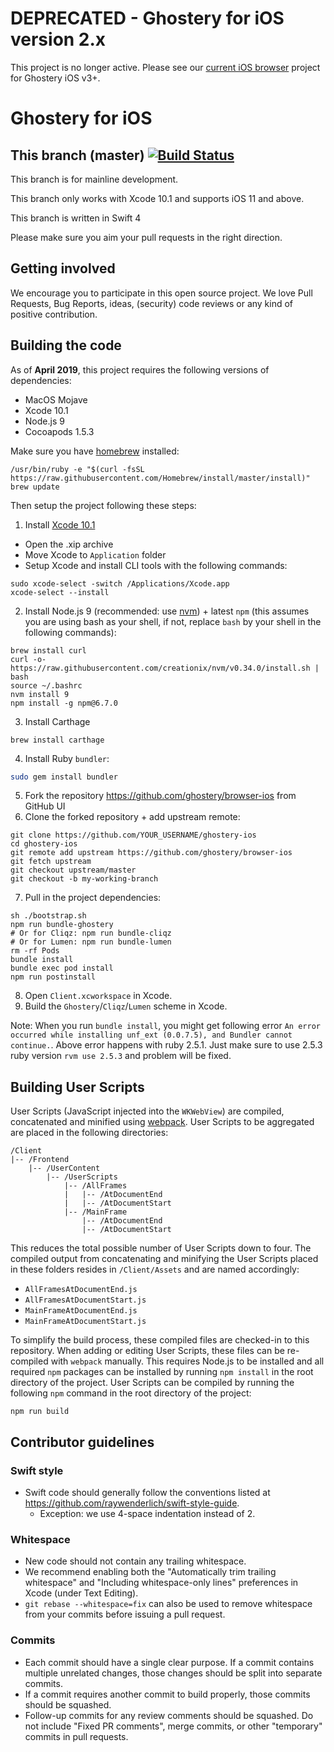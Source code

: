 # DEPRECATED - Ghostery for iOS version 2.x

This project is no longer active.  Please see our [current iOS browser](https://github.com/ghostery/user-agent-ios) project for Ghostery iOS v3+.

Ghostery for iOS
===============

This branch (master)   [![Build Status](https://dev.azure.com/cliqzci/IOS/_apis/build/status/ghostery.browser-ios)](https://dev.azure.com/cliqzci/IOS/_build/latest?definitionId=1)
-----------

This branch is for mainline development.

This branch only works with Xcode 10.1 and supports iOS 11 and above.

This branch is written in Swift 4

Please make sure you aim your pull requests in the right direction.


Getting involved
----------------

We encourage you to participate in this open source project. We love Pull Requests, Bug Reports, ideas, (security) code reviews or any kind of positive contribution.


Building the code
-----------------

As of __April 2019__, this project requires the following versions of dependencies:
* MacOS Mojave
* Xcode 10.1
* Node.js 9
* Cocoapods 1.5.3

Make sure you have [homebrew](https://brew.sh/) installed:
```shell
/usr/bin/ruby -e "$(curl -fsSL https://raw.githubusercontent.com/Homebrew/install/master/install)"
brew update
```

Then setup the project following these steps:
1. Install [Xcode 10.1](https://download.developer.apple.com/Developer_Tools/Xcode_10.1/Xcode_10.1.xip)
  * Open the .xip archive
  * Move Xcode to `Application` folder
  * Setup Xcode and install CLI tools with the following commands:
```shell
sudo xcode-select -switch /Applications/Xcode.app
xcode-select --install
```
2. Install Node.js 9 (recommended: use [nvm](https://github.com/creationix/nvm)) + latest `npm` (this assumes you are using bash as your shell, if not, replace `bash` by your shell in the following commands):
```shell
brew install curl
curl -o- https://raw.githubusercontent.com/creationix/nvm/v0.34.0/install.sh | bash
source ~/.bashrc
nvm install 9
npm install -g npm@6.7.0
```
3. Install Carthage
 ```shell
brew install carthage
```
4. Install Ruby `bundler`:
```sh
sudo gem install bundler
```
5. Fork the repository https://github.com/ghostery/browser-ios from GitHub UI
6. Clone the forked repository + add upstream remote:
```shell
git clone https://github.com/YOUR_USERNAME/ghostery-ios
cd ghostery-ios
git remote add upstream https://github.com/ghostery/browser-ios
git fetch upstream
git checkout upstream/master
git checkout -b my-working-branch
```
7. Pull in the project dependencies:
```shell
sh ./bootstrap.sh
npm run bundle-ghostery
# Or for Cliqz: npm run bundle-cliqz
# Or for Lumen: npm run bundle-lumen
rm -rf Pods
bundle install
bundle exec pod install
npm run postinstall
```
8. Open `Client.xcworkspace` in Xcode.
9. Build the `Ghostery`/`Cliqz`/`Lumen` scheme in Xcode.

Note: When you run `bundle install`, you might get following error `An error occurred while installing unf_ext (0.0.7.5), and Bundler cannot continue.`. Above error happens with ruby 2.5.1. Just make sure to use 2.5.3 ruby version `rvm use 2.5.3` and problem will be fixed. 

## Building User Scripts

User Scripts (JavaScript injected into the `WKWebView`) are compiled, concatenated and minified using [webpack](https://webpack.js.org/). User Scripts to be aggregated are placed in the following directories:

```
/Client
|-- /Frontend
    |-- /UserContent
        |-- /UserScripts
            |-- /AllFrames
            |   |-- /AtDocumentEnd
            |   |-- /AtDocumentStart
            |-- /MainFrame
                |-- /AtDocumentEnd
                |-- /AtDocumentStart
```

This reduces the total possible number of User Scripts down to four. The compiled output from concatenating and minifying the User Scripts placed in these folders resides in `/Client/Assets` and are named accordingly:

* `AllFramesAtDocumentEnd.js`
* `AllFramesAtDocumentStart.js`
* `MainFrameAtDocumentEnd.js`
* `MainFrameAtDocumentStart.js`

To simplify the build process, these compiled files are checked-in to this repository. When adding or editing User Scripts, these files can be re-compiled with `webpack` manually. This requires Node.js to be installed and all required `npm` packages can be installed by running `npm install` in the root directory of the project. User Scripts can be compiled by running the following `npm` command in the root directory of the project:

```
npm run build
```

## Contributor guidelines

### Swift style
* Swift code should generally follow the conventions listed at https://github.com/raywenderlich/swift-style-guide.
  * Exception: we use 4-space indentation instead of 2.

### Whitespace
* New code should not contain any trailing whitespace.
* We recommend enabling both the "Automatically trim trailing whitespace" and "Including whitespace-only lines" preferences in Xcode (under Text Editing).
* <code>git rebase --whitespace=fix</code> can also be used to remove whitespace from your commits before issuing a pull request.

### Commits
* Each commit should have a single clear purpose. If a commit contains multiple unrelated changes, those changes should be split into separate commits.
* If a commit requires another commit to build properly, those commits should be squashed.
* Follow-up commits for any review comments should be squashed. Do not include "Fixed PR comments", merge commits, or other "temporary" commits in pull requests.
